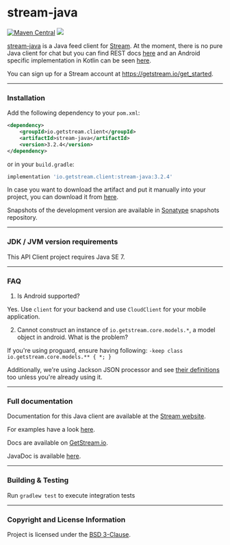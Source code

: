 # stream-java

[![Maven Central](https://maven-badges.herokuapp.com/maven-central/io.getstream.client/stream-java/badge.svg?style=flat)](https://maven-badges.herokuapp.com/maven-central/io.getstream.client/stream-java)
![](https://github.com/GetStream/stream-java/workflows/Java%20CI/badge.svg)

[stream-java](https://github.com/GetStream/stream-java) is a Java feed client for [Stream](https://getstream.io/). At the moment, there is no pure Java client for chat but you can find REST docs [here](https://getstream.io/chat/docs_rest/) and an Android specific implementation in Kotlin can be seen [here](https://github.com/GetStream/stream-chat-android-client).

You can sign up for a Stream account at https://getstream.io/get_started.

---

### Installation

Add the following dependency to your `pom.xml`:

```xml
<dependency>
    <groupId>io.getstream.client</groupId>
    <artifactId>stream-java</artifactId>
    <version>3.2.4</version>
</dependency>
```

or in your `build.gradle`:

```gradle
implementation 'io.getstream.client:stream-java:3.2.4'
```

In case you want to download the artifact and put it manually into your project,
you can download it from [here](https://github.com/GetStream/stream-java/releases).

Snapshots of the development version are available in [Sonatype](https://oss.sonatype.org/content/repositories/snapshots/io/getstream/client/) snapshots repository.

---

### JDK / JVM version requirements

This API Client project requires Java SE 7.

---

### FAQ

1. Is Android supported?

Yes. Use `client` for your backend and use `CloudClient` for your mobile application.

2. Cannot construct an instance of `io.getstream.core.models.*`, a model object in android. What is the problem?

If you're using proguard, ensure having following: `-keep class io.getstream.core.models.** { *; }`

Additionally, we're using Jackson JSON processor and see [their definitions](https://github.com/FasterXML/jackson-docs/wiki/JacksonOnAndroid) too unless you're already using it.

---

### Full documentation

Documentation for this Java client are available at the [Stream website](https://getstream.io/docs/?language=java).

For examples have a look [here](https://github.com/GetStream/stream-java/tree/master/example/Example.java).

Docs are available on [GetStream.io](https://getstream.io/docs/?language=java).

JavaDoc is available [here](https://getstream.github.io/stream-java/).

---

### Building & Testing

Run `gradlew test` to execute integration tests

---

### Copyright and License Information

Project is licensed under the [BSD 3-Clause](LICENSE).
